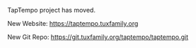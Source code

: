 TapTempo project has moved.

New Website: https://taptempo.tuxfamily.org

New Git Repo: https://git.tuxfamily.org/taptempo/taptempo.git

